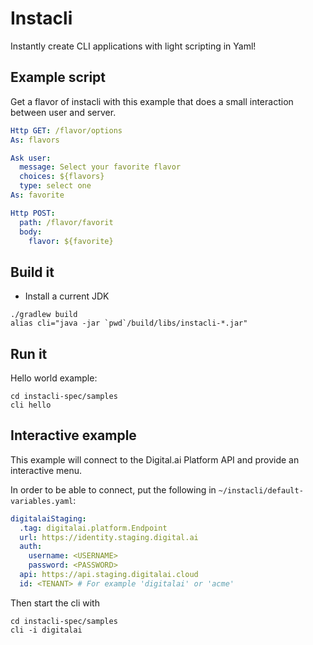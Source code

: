 # Instacli

Instantly create CLI applications with light scripting in Yaml!

## Example script

Get a flavor of instacli with this example that does a small interaction between user and server.

```yaml
Http GET: /flavor/options
As: flavors

Ask user:
  message: Select your favorite flavor
  choices: ${flavors}
  type: select one
As: favorite

Http POST:
  path: /flavor/favorit
  body:
    flavor: ${favorite}
```

## Build it

* Install a current JDK

```commandline
./gradlew build
alias cli="java -jar `pwd`/build/libs/instacli-*.jar"
```

## Run it

Hello world example:

```commandline
cd instacli-spec/samples
cli hello
```

## Interactive example

This example will connect to the Digital.ai Platform API and provide an interactive menu.

In order to be able to connect, put the following in `~/instacli/default-variables.yaml`:

```yaml
digitalaiStaging:
  .tag: digitalai.platform.Endpoint
  url: https://identity.staging.digital.ai
  auth:
    username: <USERNAME>
    password: <PASSWORD>
  api: https://api.staging.digitalai.cloud
  id: <TENANT> # For example 'digitalai' or 'acme' 
```

Then start the cli with

```commandline
cd instacli-spec/samples
cli -i digitalai
```

